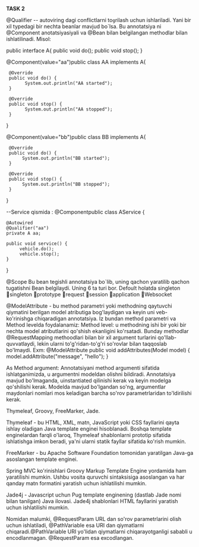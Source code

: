 **TASK 2**

@Qualifier -- autoviring dagi conflictlarni to`g`rilash uchun ishlariladi. Yani bir xil typedagi bir nechta beanlar mavjud bo`lsa. Bu annotatsiya ni @Component anotatsiyasiyali va @Bean bilan belgilangan methodlar bilan ishlatilinadi. Misol:

public interface A{
     public void do();
     public void stop();
}


@Component(value="aa")public class AA implements A{

     @Override
     public void do() {
           System.out.println("AA started");
     }

     @Override
     public void stop() {
           System.out.println("AA stopped");
     }
 }

@Component(value="bb")public class BB implements A{

     @Override
     public void do() {
          System.out.println("BB started");
     }

     @Override
     public void stop() {
          System.out.println("BB stopped");
     }
}

--Service qismida :
@Componentpublic class AService {

    @Autowired
    @Qualifier("aa")
    private A aa;

    public void service() {
         vehicle.do();
         vehicle.stop();
    }
}


@Scope
Bu bean tegishli annotatsiya bo`lib, uning qachon yaratilib qachon tugatishni Bean belgilaydi. Uning 6 ta turi bor. Defoult holatda singleton
singleton
prototype
request
session
application
Websocket

@ModelAttribute - bu method parametri yoki methodning qaytuvchi qiymatini berilgan model atributiga bog'laydigan va keyin uni veb-ko'rinishga chiqaradigan annotatsiya. Iz bundan method parametri va Method levelda foydalanamiz:
Method level:
u methodning ishi bir yoki bir nechta model atributlarini qo'shish ekanligini ko'rsatadi. Bunday methodlar @RequestMapping methoodlari bilan bir xil argument turlarini qo'llab-quvvatlaydi, lekin ularni to'g'ridan-to'g'ri so'rovlar bilan taqqoslab bo'lmaydi.
Exm: 
@ModelAttribute 
public void addAttributes(Model model) { 
model.addAttribute("message", "hello"); }

As Method argument:
Annotatsiyani method argumenti sifatida ishlatganimizda, u argumentni modeldan olishni bildiradi. Annotatsiya mavjud bo'lmaganda, uinstantiated qilinishi kerak va keyin modelga qo'shilishi kerak. Modelda mavjud bo'lgandan so'ng, argumentlar maydonlari nomlari mos keladigan barcha so'rov parametrlaridan to'ldirilishi kerak.

Thymeleaf, Groovy, FreeMarker, Jade.

Thymeleaf - bu HTML, XML, matn, JavaScript yoki CSS fayllarini qayta ishlay oladigan Java template enginei hisoblanadi. Boshqa template enginelardan farqli o'laroq, Thymeleaf shablonlarni prototip sifatida ishlatishga imkon beradi, ya'ni ularni statik fayllar sifatida ko'rish mumkin.

FreeMarker - bu Apache Software Foundation tomonidan yaratilgan Java-ga asoslangan template enginei.

Spring MVC ko'rinishlari Groovy Markup Template Engine yordamida ham yaratilishi mumkin. Ushbu vosita quruvchi sintaksisiga asoslangan va har qanday matn formatini yaratish uchun ishlatilishi mumkin.

Jade4j - Javascript uchun Pug template enginening (dastlab Jade nomi bilan tanilgan) Java ilovasi. Jade4j shablonlari HTML fayllarini yaratish uchun ishlatilishi mumkin.

Nomidan malumki, @RequestParam URL dan so'rov parametrlarini olish uchun ishlatiladi, @PathVariable esa URI dan qiymatlarni chiqaradi.@PathVariable URI yo'lidan qiymatlarni chiqarayotganligi sababli u encodlanmagan. @RequestParam esa  excodlangan.

